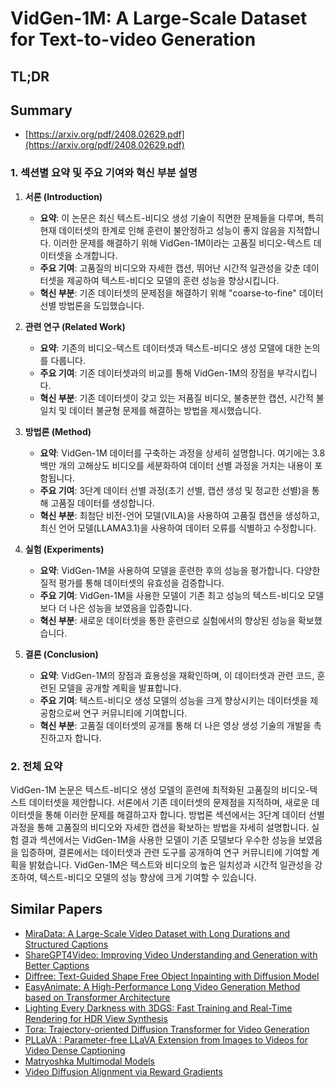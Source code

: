 # VidGen-1M: A Large-Scale Dataset for Text-to-video Generation
## TL;DR
## Summary
- [https://arxiv.org/pdf/2408.02629.pdf](https://arxiv.org/pdf/2408.02629.pdf)

### 1. 섹션별 요약 및 주요 기여와 혁신 부분 설명

1. **서론 (Introduction)**
   - **요약**: 이 논문은 최신 텍스트-비디오 생성 기술이 직면한 문제들을 다루며, 특히 현재 데이터셋의 한계로 인해 훈련이 불안정하고 성능이 좋지 않음을 지적합니다. 이러한 문제를 해결하기 위해 VidGen-1M이라는 고품질 비디오-텍스트 데이터셋을 소개합니다.
   - **주요 기여**: 고품질의 비디오와 자세한 캡션, 뛰어난 시간적 일관성을 갖춘 데이터셋을 제공하여 텍스트-비디오 모델의 훈련 성능을 향상시킵니다.
   - **혁신 부분**: 기존 데이터셋의 문제점을 해결하기 위해 "coarse-to-fine" 데이터 선별 방법론을 도입했습니다.

2. **관련 연구 (Related Work)**
   - **요약**: 기존의 비디오-텍스트 데이터셋과 텍스트-비디오 생성 모델에 대한 논의를 다룹니다. 
   - **주요 기여**: 기존 데이터셋과의 비교를 통해 VidGen-1M의 장점을 부각시킵니다.
   - **혁신 부분**: 기존 데이터셋이 갖고 있는 저품질 비디오, 불충분한 캡션, 시간적 불일치 및 데이터 불균형 문제를 해결하는 방법을 제시했습니다.

3. **방법론 (Method)**
   - **요약**: VidGen-1M 데이터를 구축하는 과정을 상세히 설명합니다. 여기에는 3.8백만 개의 고해상도 비디오를 세분화하여 데이터 선별 과정을 거치는 내용이 포함됩니다.
   - **주요 기여**: 3단계 데이터 선별 과정(초기 선별, 캡션 생성 및 정교한 선별)을 통해 고품질 데이터를 생성합니다.
   - **혁신 부분**: 최첨단 비전-언어 모델(VILA)을 사용하여 고품질 캡션을 생성하고, 최신 언어 모델(LLAMA3.1)을 사용하여 데이터 오류를 식별하고 수정합니다.

4. **실험 (Experiments)**
   - **요약**: VidGen-1M을 사용하여 모델을 훈련한 후의 성능을 평가합니다. 다양한 질적 평가를 통해 데이터셋의 유효성을 검증합니다.
   - **주요 기여**: VidGen-1M을 사용한 모델이 기존 최고 성능의 텍스트-비디오 모델보다 더 나은 성능을 보였음을 입증합니다.
   - **혁신 부분**: 새로운 데이터셋을 통한 훈련으로 실험에서의 향상된 성능을 확보했습니다.

5. **결론 (Conclusion)**
   - **요약**: VidGen-1M의 장점과 효용성을 재확인하며, 이 데이터셋과 관련 코드, 훈련된 모델을 공개할 계획을 발표합니다.
   - **주요 기여**: 텍스트-비디오 생성 모델의 성능을 크게 향상시키는 데이터셋을 제공함으로써 연구 커뮤니티에 기여합니다.
   - **혁신 부분**: 고품질 데이터셋의 공개를 통해 더 나은 영상 생성 기술의 개발을 촉진하고자 합니다.

### 2. 전체 요약
VidGen-1M 논문은 텍스트-비디오 생성 모델의 훈련에 최적화된 고품질의 비디오-텍스트 데이터셋을 제안합니다. 서론에서 기존 데이터셋의 문제점을 지적하며, 새로운 데이터셋을 통해 이러한 문제를 해결하고자 합니다. 방법론 섹션에서는 3단계 데이터 선별 과정을 통해 고품질의 비디오와 자세한 캡션을 확보하는 방법을 자세히 설명합니다. 실험 결과 섹션에서는 VidGen-1M을 사용한 모델이 기존 모델보다 우수한 성능을 보였음을 입증하며, 결론에서는 데이터셋과 관련 도구를 공개하여 연구 커뮤니티에 기여할 계획을 밝혔습니다. VidGen-1M은 텍스트와 비디오의 높은 일치성과 시간적 일관성을 강조하여, 텍스트-비디오 모델의 성능 향상에 크게 기여할 수 있습니다.

## Similar Papers
- [MiraData: A Large-Scale Video Dataset with Long Durations and Structured Captions](2407.06358.md)
- [ShareGPT4Video: Improving Video Understanding and Generation with Better Captions](2406.04325.md)
- [Diffree: Text-Guided Shape Free Object Inpainting with Diffusion Model](2407.16982.md)
- [EasyAnimate: A High-Performance Long Video Generation Method based on Transformer Architecture](2405.18991.md)
- [Lighting Every Darkness with 3DGS: Fast Training and Real-Time Rendering for HDR View Synthesis](2406.06216.md)
- [Tora: Trajectory-oriented Diffusion Transformer for Video Generation](2407.21705.md)
- [PLLaVA : Parameter-free LLaVA Extension from Images to Videos for Video Dense Captioning](2404.16994.md)
- [Matryoshka Multimodal Models](2405.17430.md)
- [Video Diffusion Alignment via Reward Gradients](2407.08737.md)
